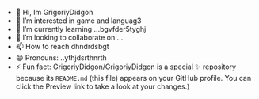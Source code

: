 - 👋 Hi, Im GrigoriyDidgon
- 👀 I’m interested in game and languag3
- 🌱 I’m currently learning ...bgvfder5tyghj
- 💞️ I’m looking to collaborate on ...
- 📫 How to reach dhndrdsbgt
- 😄 Pronouns: ..ythjdsrthnrth
- ⚡ Fun fact:
GrigoriyDidgon/GrigoriyDidgon is a special ✨ repository because its `README.md` (this file) appears on your GitHub profile.
You can click the Preview link to take a look at your changes.)
